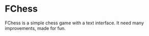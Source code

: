 FChess
======

FChess is a simple chess game with a text interface. It need many improvements, made for fun.
